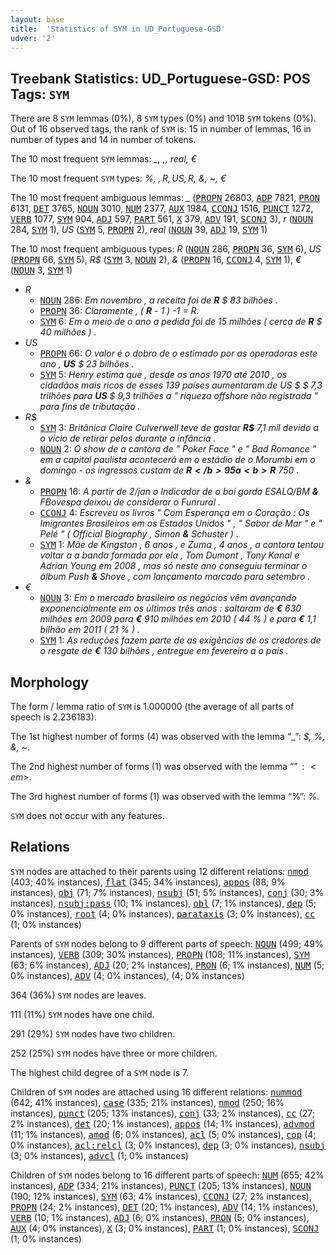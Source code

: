 ```yaml
---
layout: base
title:  'Statistics of SYM in UD_Portuguese-GSD'
udver: '2'
---
```


## Treebank Statistics: UD_Portuguese-GSD: POS Tags: `SYM`

There are 8 `SYM` lemmas (0%), 8 `SYM` types (0%) and 1018 `SYM` tokens (0%).
Out of 16 observed tags, the rank of `SYM` is: 15 in number of lemmas, 16 in number of types and 14 in number of tokens.

The 10 most frequent `SYM` lemmas: <em>_, $, %, r, US, R$, real, €</em>

The 10 most frequent `SYM` types:  <em>%, $, R, US, R$, &, ~, €</em>

The 10 most frequent ambiguous lemmas: <em>_</em> (<tt><a href="pt_gsd-pos-PROPN.html">PROPN</a></tt> 26803, <tt><a href="pt_gsd-pos-ADP.html">ADP</a></tt> 7821, <tt><a href="pt_gsd-pos-PRON.html">PRON</a></tt> 6131, <tt><a href="pt_gsd-pos-DET.html">DET</a></tt> 3765, <tt><a href="pt_gsd-pos-NOUN.html">NOUN</a></tt> 3010, <tt><a href="pt_gsd-pos-NUM.html">NUM</a></tt> 2377, <tt><a href="pt_gsd-pos-AUX.html">AUX</a></tt> 1984, <tt><a href="pt_gsd-pos-CCONJ.html">CCONJ</a></tt> 1516, <tt><a href="pt_gsd-pos-PUNCT.html">PUNCT</a></tt> 1272, <tt><a href="pt_gsd-pos-VERB.html">VERB</a></tt> 1077, <tt><a href="pt_gsd-pos-SYM.html">SYM</a></tt> 904, <tt><a href="pt_gsd-pos-ADJ.html">ADJ</a></tt> 597, <tt><a href="pt_gsd-pos-PART.html">PART</a></tt> 561, <tt><a href="pt_gsd-pos-X.html">X</a></tt> 379, <tt><a href="pt_gsd-pos-ADV.html">ADV</a></tt> 191, <tt><a href="pt_gsd-pos-SCONJ.html">SCONJ</a></tt> 3), <em>r</em> (<tt><a href="pt_gsd-pos-NOUN.html">NOUN</a></tt> 284, <tt><a href="pt_gsd-pos-SYM.html">SYM</a></tt> 1), <em>US</em> (<tt><a href="pt_gsd-pos-SYM.html">SYM</a></tt> 5, <tt><a href="pt_gsd-pos-PROPN.html">PROPN</a></tt> 2), <em>real</em> (<tt><a href="pt_gsd-pos-NOUN.html">NOUN</a></tt> 39, <tt><a href="pt_gsd-pos-ADJ.html">ADJ</a></tt> 19, <tt><a href="pt_gsd-pos-SYM.html">SYM</a></tt> 1)

The 10 most frequent ambiguous types:  <em>R</em> (<tt><a href="pt_gsd-pos-NOUN.html">NOUN</a></tt> 286, <tt><a href="pt_gsd-pos-PROPN.html">PROPN</a></tt> 36, <tt><a href="pt_gsd-pos-SYM.html">SYM</a></tt> 6), <em>US</em> (<tt><a href="pt_gsd-pos-PROPN.html">PROPN</a></tt> 66, <tt><a href="pt_gsd-pos-SYM.html">SYM</a></tt> 5), <em>R$</em> (<tt><a href="pt_gsd-pos-SYM.html">SYM</a></tt> 3, <tt><a href="pt_gsd-pos-NOUN.html">NOUN</a></tt> 2), <em>&</em> (<tt><a href="pt_gsd-pos-PROPN.html">PROPN</a></tt> 16, <tt><a href="pt_gsd-pos-CCONJ.html">CCONJ</a></tt> 4, <tt><a href="pt_gsd-pos-SYM.html">SYM</a></tt> 1), <em>€</em> (<tt><a href="pt_gsd-pos-NOUN.html">NOUN</a></tt> 3, <tt><a href="pt_gsd-pos-SYM.html">SYM</a></tt> 1)


* <em>R</em>
  * <tt><a href="pt_gsd-pos-NOUN.html">NOUN</a></tt> 286: <em>Em novembro , a receita foi de <b>R</b> $ 83 bilhões .</em>
  * <tt><a href="pt_gsd-pos-PROPN.html">PROPN</a></tt> 36: <em>Claramente , ( <b>R</b> - 1 ) -1 = R.</em>
  * <tt><a href="pt_gsd-pos-SYM.html">SYM</a></tt> 6: <em>Em o meio de o ano a pedida foi de 15 milhões ( cerca de <b>R</b> $ 40 milhões ) .</em>
* <em>US</em>
  * <tt><a href="pt_gsd-pos-PROPN.html">PROPN</a></tt> 66: <em>O valor é o dobro de o estimado por as operadoras este ano , <b>US</b> $ 23 bilhões .</em>
  * <tt><a href="pt_gsd-pos-SYM.html">SYM</a></tt> 5: <em>Henry estima que , desde os anos 1970 até 2010 , os cidadãos mais ricos de esses 139 países aumentaram de US $ $ 7,3 trilhões para <b>US</b> $ 9,3 trilhões a " riqueza offshore não registrada " para fins de tributação .</em>
* <em>R$</em>
  * <tt><a href="pt_gsd-pos-SYM.html">SYM</a></tt> 3: <em>Britânica Claire Culverwell teve de gastar <b>R$</b> 7,1 mil devido a o vício de retirar pelos durante a infância .</em>
  * <tt><a href="pt_gsd-pos-NOUN.html">NOUN</a></tt> 2: <em>O show de a cantora de " Poker Face " e " Bad Romance " em a capital paulista acontecerá em o estádio de o Morumbi em o domingo - os ingressos custam de <b>R$</b> 95 a <b>R$</b> 750 .</em>
* <em>&</em>
  * <tt><a href="pt_gsd-pos-PROPN.html">PROPN</a></tt> 16: <em>A partir de 2/jan o Indicador de o boi gordo ESALQ/BM <b>&</b> FBovespa deixou de considerar o Funrural .</em>
  * <tt><a href="pt_gsd-pos-CCONJ.html">CCONJ</a></tt> 4: <em>Escreveu os livros " Com Esperança em o Coração : Os Imigrantes Brasileiros em os Estados Unidos " , " Sabor de Mar " e " Pelé " ( Official Biography , Simon <b>&</b> Schuster ) .</em>
  * <tt><a href="pt_gsd-pos-SYM.html">SYM</a></tt> 1: <em>Mãe de Kingston , 6 anos , e Zuma , 4 anos , a cantora tentou voltar a a banda formada por ela , Tom Dumont , Tony Kanal e Adrian Young em 2008 , mas só neste ano conseguiu terminar o álbum Push <b>&</b> Shove , com lançamento marcado para setembro .</em>
* <em>€</em>
  * <tt><a href="pt_gsd-pos-NOUN.html">NOUN</a></tt> 3: <em>Em o mercado brasileiro os negócios vêm avançando exponencialmente em os últimos três anos : saltaram de <b>€</b> 630 milhões em 2009 para <b>€</b> 910 milhões em 2010 ( 44 % ) e para <b>€</b> 1,1 bilhão em 2011 ( 21 % ) .</em>
  * <tt><a href="pt_gsd-pos-SYM.html">SYM</a></tt> 1: <em>As reduções fazem parte de as exigências de os credores de o resgate de <b>€</b> 130 bilhões , entregue em fevereiro a o país .</em>

## Morphology

The form / lemma ratio of `SYM` is 1.000000 (the average of all parts of speech is 2.236183).

The 1st highest number of forms (4) was observed with the lemma “_”: <em>$, %, &, ~</em>.

The 2nd highest number of forms (1) was observed with the lemma “$”: <em>$</em>.

The 3rd highest number of forms (1) was observed with the lemma “%”: <em>%</em>.

`SYM` does not occur with any features.


## Relations

`SYM` nodes are attached to their parents using 12 different relations: <tt><a href="pt_gsd-dep-nmod.html">nmod</a></tt> (403; 40% instances), <tt><a href="pt_gsd-dep-flat.html">flat</a></tt> (345; 34% instances), <tt><a href="pt_gsd-dep-appos.html">appos</a></tt> (88; 9% instances), <tt><a href="pt_gsd-dep-obj.html">obj</a></tt> (71; 7% instances), <tt><a href="pt_gsd-dep-nsubj.html">nsubj</a></tt> (51; 5% instances), <tt><a href="pt_gsd-dep-conj.html">conj</a></tt> (30; 3% instances), <tt><a href="pt_gsd-dep-nsubj-pass.html">nsubj:pass</a></tt> (10; 1% instances), <tt><a href="pt_gsd-dep-obl.html">obl</a></tt> (7; 1% instances), <tt><a href="pt_gsd-dep-dep.html">dep</a></tt> (5; 0% instances), <tt><a href="pt_gsd-dep-root.html">root</a></tt> (4; 0% instances), <tt><a href="pt_gsd-dep-parataxis.html">parataxis</a></tt> (3; 0% instances), <tt><a href="pt_gsd-dep-cc.html">cc</a></tt> (1; 0% instances)

Parents of `SYM` nodes belong to 9 different parts of speech: <tt><a href="pt_gsd-pos-NOUN.html">NOUN</a></tt> (499; 49% instances), <tt><a href="pt_gsd-pos-VERB.html">VERB</a></tt> (309; 30% instances), <tt><a href="pt_gsd-pos-PROPN.html">PROPN</a></tt> (108; 11% instances), <tt><a href="pt_gsd-pos-SYM.html">SYM</a></tt> (63; 6% instances), <tt><a href="pt_gsd-pos-ADJ.html">ADJ</a></tt> (20; 2% instances), <tt><a href="pt_gsd-pos-PRON.html">PRON</a></tt> (6; 1% instances), <tt><a href="pt_gsd-pos-NUM.html">NUM</a></tt> (5; 0% instances), <tt><a href="pt_gsd-pos-ADV.html">ADV</a></tt> (4; 0% instances),  (4; 0% instances)

364 (36%) `SYM` nodes are leaves.

111 (11%) `SYM` nodes have one child.

291 (29%) `SYM` nodes have two children.

252 (25%) `SYM` nodes have three or more children.

The highest child degree of a `SYM` node is 7.

Children of `SYM` nodes are attached using 16 different relations: <tt><a href="pt_gsd-dep-nummod.html">nummod</a></tt> (642; 41% instances), <tt><a href="pt_gsd-dep-case.html">case</a></tt> (335; 21% instances), <tt><a href="pt_gsd-dep-nmod.html">nmod</a></tt> (250; 16% instances), <tt><a href="pt_gsd-dep-punct.html">punct</a></tt> (205; 13% instances), <tt><a href="pt_gsd-dep-conj.html">conj</a></tt> (33; 2% instances), <tt><a href="pt_gsd-dep-cc.html">cc</a></tt> (27; 2% instances), <tt><a href="pt_gsd-dep-det.html">det</a></tt> (20; 1% instances), <tt><a href="pt_gsd-dep-appos.html">appos</a></tt> (14; 1% instances), <tt><a href="pt_gsd-dep-advmod.html">advmod</a></tt> (11; 1% instances), <tt><a href="pt_gsd-dep-amod.html">amod</a></tt> (6; 0% instances), <tt><a href="pt_gsd-dep-acl.html">acl</a></tt> (5; 0% instances), <tt><a href="pt_gsd-dep-cop.html">cop</a></tt> (4; 0% instances), <tt><a href="pt_gsd-dep-acl-relcl.html">acl:relcl</a></tt> (3; 0% instances), <tt><a href="pt_gsd-dep-dep.html">dep</a></tt> (3; 0% instances), <tt><a href="pt_gsd-dep-nsubj.html">nsubj</a></tt> (3; 0% instances), <tt><a href="pt_gsd-dep-advcl.html">advcl</a></tt> (1; 0% instances)

Children of `SYM` nodes belong to 16 different parts of speech: <tt><a href="pt_gsd-pos-NUM.html">NUM</a></tt> (655; 42% instances), <tt><a href="pt_gsd-pos-ADP.html">ADP</a></tt> (334; 21% instances), <tt><a href="pt_gsd-pos-PUNCT.html">PUNCT</a></tt> (205; 13% instances), <tt><a href="pt_gsd-pos-NOUN.html">NOUN</a></tt> (190; 12% instances), <tt><a href="pt_gsd-pos-SYM.html">SYM</a></tt> (63; 4% instances), <tt><a href="pt_gsd-pos-CCONJ.html">CCONJ</a></tt> (27; 2% instances), <tt><a href="pt_gsd-pos-PROPN.html">PROPN</a></tt> (24; 2% instances), <tt><a href="pt_gsd-pos-DET.html">DET</a></tt> (20; 1% instances), <tt><a href="pt_gsd-pos-ADV.html">ADV</a></tt> (14; 1% instances), <tt><a href="pt_gsd-pos-VERB.html">VERB</a></tt> (10; 1% instances), <tt><a href="pt_gsd-pos-ADJ.html">ADJ</a></tt> (6; 0% instances), <tt><a href="pt_gsd-pos-PRON.html">PRON</a></tt> (5; 0% instances), <tt><a href="pt_gsd-pos-AUX.html">AUX</a></tt> (4; 0% instances), <tt><a href="pt_gsd-pos-X.html">X</a></tt> (3; 0% instances), <tt><a href="pt_gsd-pos-PART.html">PART</a></tt> (1; 0% instances), <tt><a href="pt_gsd-pos-SCONJ.html">SCONJ</a></tt> (1; 0% instances)

